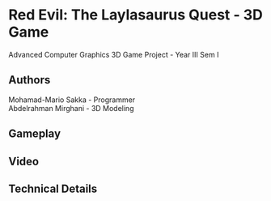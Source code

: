 # Red Evil: The Laylasaurus Quest - 3D Game
Advanced Computer Graphics 3D Game Project - Year III Sem I

## Authors

Mohamad-Mario Sakka - Programmer  
Abdelrahman Mirghani - 3D Modeling

## Gameplay

## Video

## Technical Details


